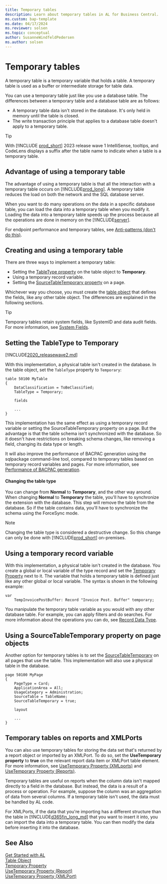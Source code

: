 ```yaml
---
title: Temporary tables
description: Learn about temporary tables in AL for Business Central.
ms.custom: bap-template
ms.date: 04/17/2024
ms.reviewer: solsen
ms.topic: conceptual
author: SusanneWindfeldPedersen
ms.author: solsen
---
```


# Temporary tables

A temporary table is a temporary variable that holds a table. A temporary table is used as a buffer or intermediate storage for table data.

You can use a temporary table just like you use a database table. The differences between a temporary table and a database table are as follows:  

- A temporary table data isn't stored in the database. It's only held in memory until the table is closed.  
- The write transaction principle that applies to a database table doesn't apply to a temporary table.  

> [!TIP]  
> With [!INCLUDE [prod_short](includes/prod_short.md)] 2023 release wave 1 IntelliSense, tooltips, and CodeLens displays a suffix after the table name to indicate when a table is a temporary table.

## Advantage of using a temporary table  

The advantage of using a temporary table is that all the interaction with a temporary table occurs on [!INCLUDE[prod_long](includes/prod_long.md)]. A temporary table reduces the load on both the network and the SQL database server.  

When you want to do many operations on the data in a specific database table, you can load the data into a temporary table when you modify it. Loading the data into a temporary table speeds up the process because all the operations are done in memory on the [!INCLUDE[server](includes/server.md)].

For endpoint performance and temporary tables, see [Anti-patterns (don't do this)](../performance/performance-developer.md#general-anti-patterns-dont-do-this).

## Creating and using a temporary table

There are three ways to implement a temporary table:

- Setting the [TableType property](properties/devenv-tabletype-property.md) on the table object to **Temporary**.
- Using a temporary record variable.
- Setting the [SourceTableTemporary property](properties/devenv-sourcetabletemporary-property.md) on a page.

Whichever way you choose, you must create the [table object](devenv-table-object.md) that defines the fields, like any other table object. The differences are explained in the following sections.

> [!TIP]
> Temporary tables retain system fields, like SystemID and data audit fields. For more information, see [System Fields](devenv-table-system-fields.md).

## Setting the TableType to Temporary

[!INCLUDE[2020_releasewave2.md](../includes/2020_releasewave2.md)]

With this implementation, a physical table isn't created in the database. In the table object, set the `TableType` property to `Temporary`:

```AL
table 50100 MyTable
{
    DataClassification = ToBeClassified;
    TableType = Temporary;

    fields
    
    ...
}
```

This implementation has the same effect as using a temporary record variable or setting the SourceTableTemporary property on a page. But the advantage is that the table schema isn't synchronized with the database. So it doesn't have restrictions on breaking schema changes, like removing a field, changing its data type or length.

It will also improve the performance of BACPAC generation using the sqlpackage command-line tool, compared to temporary tables based on temporary record variables and pages. For more information, see [Performance of BACPAC generation](../performance/performance-onprem.md#performance-of-bacpac-generation).

#### Changing the table type

You can change from **Normal** to **Temporary**, and the other way around. When changing **Normal** to **Temporary** the table, you'll have to synchronize the extension with the database. This step will remove the table from the database. So if the table contains data, you'll have to synchronize the schema using the ForceSync mode.

> [!NOTE]  
> Changing the table type is considered a destructive change. So this change can only be done with [!INCLUDE[prod_short](includes/prod_short.md)] on-premises.  

## Using a temporary record variable

With this implementation, a physical table isn't created in the database. You create a global or local variable of the type record and set the [Temporary Property](./properties/devenv-properties.md) next to it. The variable that holds a temporary table is defined just like any other global or local variable. The syntax is shown in the following example:

```AL
var
    TempInvoicePostBuffer: Record "Invoice Post. Buffer" temporary;
```

You manipulate the temporary table variable as you would with any other database table. For example, you can apply filters and do searches. For more information about the operations you can do, see [Record Data Type](methods-auto/record/record-data-type.md).

## Using a SourceTableTemporary property on page objects

Another option for temporary tables is to set the [SourceTableTemporary](properties/devenv-sourcetabletemporary-property.md) on all pages that use the table. This implementation will also use a physical table in the database.

```AL
page 50100 MyPage
{
    PageType = Card;
    ApplicationArea = All;
    UsageCategory = Administration;
    SourceTable = TableName;
    SourceTableTemporary = true;
    
    layout

    ...
}
```

## Temporary tables on reports and XMLPorts

You can also use temporary tables for storing the data set that's returned by a report object or imported by an XMLPort. To do so, set the **UseTemporary property** to **true** on the relevant report data item or XMLPort table element. For more information, see [UseTemporary Property \(XMLports\)](properties/devenv-usetemporary-xmlport-property.md) and [UseTemporary Property \(Reports\)](properties/devenv-usetemporary-report-property.md).  

Temporary tables are useful on reports when the column data isn't mapped directly to a field in the database. But instead, the data is a result of a process or operation. For example, suppose the column was an aggregation of data from several columns. If a temporary table isn't used, the data must be handled by AL code.

For XMLPorts, if the data that you're importing has a different structure than the table in [!INCLUDE[d365fin_long_md](includes/d365fin_long_md.md)] that you want to insert it into, you can import the data into a temporary table. You can then modify the data before inserting it into the database.

## See Also

[Get Started with AL](devenv-get-started.md)  
[Table Object](devenv-table-object.md)  
[Temporary Property](./properties/devenv-properties.md)  
[UseTemporary Property (Report)](properties/devenv-usetemporary-report-property.md)  
[UseTemporary Property (XMLPort)](properties/devenv-usetemporary-xmlport-property.md)